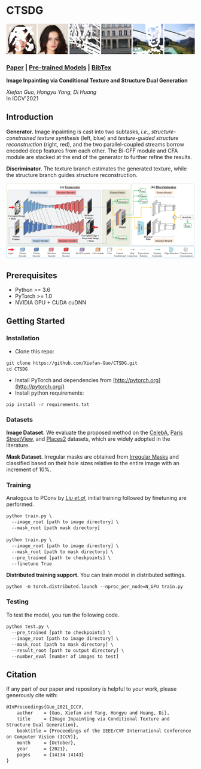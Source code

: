 # CTSDG

<img src='assets/teaser.png'/>

### [Paper](https://arxiv.org/pdf/2108.09760.pdf) | [Pre-trained Models](https://drive.google.com/drive/folders/1lcATVc_U7plyEI__j5NWKCmKV_MNuhwq?usp=sharing) | [BibTex](https://github.com/Xiefan-Guo/CTSDG#citation)

**Image Inpainting via Conditional Texture and Structure Dual Generation**<br>

_Xiefan Guo, Hongyu Yang, Di Huang_<br>
In ICCV'2021

## Introduction

__Generator.__ Image inpainting is cast into two subtasks, _i.e._, _structure-constrained texture synthesis_ (left, blue) and _texture-guided structure reconstruction_ (right, red), and the two parallel-coupled streams borrow encoded deep features from each other. The Bi-GFF module and CFA module are stacked at the end of the generator to further refine the results. 

__Discriminator.__ The texture branch estimates the generated texture, while the structure branch guides structure reconstruction.

<img src='assets/framework.png'/>

## Prerequisites

- Python >= 3.6
- PyTorch >= 1.0
- NVIDIA GPU + CUDA cuDNN

## Getting Started

### Installation

- Clone this repo:

```
git clone https://github.com/Xiefan-Guo/CTSDG.git
cd CTSDG
```

- Install PyTorch and dependencies from [http://pytorch.org](http://pytorch.org/)
- Install python requirements:

```
pip install -r requirements.txt
```
### Datasets

**Image Dataset.** We evaluate the proposed method on the [CelebA](http://mmlab.ie.cuhk.edu.hk/projects/CelebA.html), [Paris StreetView](https://github.com/pathak22/context-encoder), and [Places2](http://places2.csail.mit.edu/) datasets, which are widely adopted in the literature. 

**Mask Dataset.** Irregular masks are obtained from [Irregular Masks](https://nv-adlr.github.io/publication/partialconv-inpainting) and classified based on their hole sizes relative to the entire image with an increment of 10%.

### Training

Analogous to PConv by [_Liu et.al_](https://arxiv.org/abs/1804.07723), initial training followed by finetuning are performed. 

```
python train.py \
  --image_root [path to image directory] \
  --mask_root [path mask directory]

python train.py \
  --image_root [path to image directory] \
  --mask_root [path to mask directory] \
  --pre_trained [path to checkpoints] \
  --finetune True
```

__Distributed training support.__ You can train model in distributed settings.

```
python -m torch.distributed.launch --nproc_per_node=N_GPU train.py
```

### Testing

To test the model, you run the following code.

```
python test.py \
  --pre_trained [path to checkpoints] \
  --image_root [path to image directory] \
  --mask_root [path to mask directory] \
  --result_root [path to output directory] \
  --number_eval [number of images to test]
```

## Citation

If any part of our paper and repository is helpful to your work, please generously cite with:

```
@InProceedings{Guo_2021_ICCV,
    author    = {Guo, Xiefan and Yang, Hongyu and Huang, Di},
    title     = {Image Inpainting via Conditional Texture and Structure Dual Generation},
    booktitle = {Proceedings of the IEEE/CVF International Conference on Computer Vision (ICCV)},
    month     = {October},
    year      = {2021},
    pages     = {14134-14143}
}
```